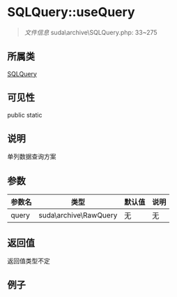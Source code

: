 # SQLQuery::useQuery

> *文件信息* suda\archive\SQLQuery.php: 33~275
## 所属类 

[SQLQuery](../SQLQuery.md)

## 可见性

  public  static
## 说明

单列数据查询方案


## 参数

| 参数名 | 类型 | 默认值 | 说明 |
|--------|-----|-------|-------|
| query |  suda\archive\RawQuery | 无 | 无 |

## 返回值
返回值类型不定

## 例子